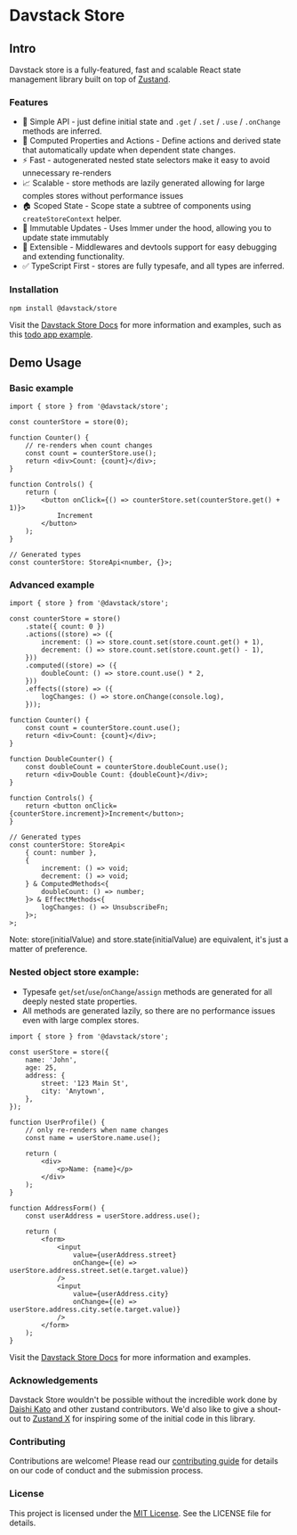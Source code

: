 # Davstack Store

## Intro

Davstack store is a fully-featured, fast and scalable React state management library built on top of [Zustand](https://github.com/pmndrs/zustand).

### Features

- 🚀 Simple API - just define initial state and `.get` / `.set` / `.use` / `.onChange` methods are inferred.
- 🧮 Computed Properties and Actions - Define actions and derived state that automatically update when dependent state changes.
- ⚡️ Fast - autogenerated nested state selectors make it easy to avoid unnecessary re-renders
- 📈 Scalable - store methods are lazily generated allowing for large comples stores without performance issues
- 🏠 Scoped State - Scope state a subtree of components using `createStoreContext` helper.
- 🔄 Immutable Updates - Uses Immer under the hood, allowing you to update state immutably
- 🧩 Extensible - Middlewares and devtools support for easy debugging and extending functionality.
- ✅ TypeScript First - stores are fully typesafe, and all types are inferred.

### Installation

```bash
npm install @davstack/store
```

Visit the [Davstack Store Docs](https://davstack.com/store/overview) for more information and examples, such as this [todo app example](https://davstack.com/store/todo-example).

## Demo Usage

### Basic example

```tsx
import { store } from '@davstack/store';

const counterStore = store(0);

function Counter() {
	// re-renders when count changes
	const count = counterStore.use();
	return <div>Count: {count}</div>;
}

function Controls() {
	return (
		<button onClick={() => counterStore.set(counterStore.get() + 1)}>
			Increment
		</button>
	);
}

// Generated types
const counterStore: StoreApi<number, {}>;
```

### Advanced example

```tsx
import { store } from '@davstack/store';

const counterStore = store()
	.state({ count: 0 })
	.actions((store) => ({
		increment: () => store.count.set(store.count.get() + 1),
		decrement: () => store.count.set(store.count.get() - 1),
	}))
	.computed((store) => ({
		doubleCount: () => store.count.use() * 2,
	}))
	.effects((store) => ({
		logChanges: () => store.onChange(console.log),
	}));

function Counter() {
	const count = counterStore.count.use();
	return <div>Count: {count}</div>;
}

function DoubleCounter() {
	const doubleCount = counterStore.doubleCount.use();
	return <div>Double Count: {doubleCount}</div>;
}

function Controls() {
	return <button onClick={counterStore.increment}>Increment</button>;
}

// Generated types
const counterStore: StoreApi<
	{ count: number },
	{
		increment: () => void;
		decrement: () => void;
	} & ComputedMethods<{
		doubleCount: () => number;
	}> & EffectMethods<{
		logChanges: () => UnsubscribeFn;
	}>;
>;

```

Note: store(initialValue) and store.state(initialValue) are equivalent, it's just a matter of preference.

### Nested object store example:

- Typesafe `get`/`set`/`use`/`onChange`/`assign` methods are generated for all deeply nested state properties.
- All methods are generated lazily, so there are no performance issues even with large complex stores.

```tsx
import { store } from '@davstack/store';

const userStore = store({
	name: 'John',
	age: 25,
	address: {
		street: '123 Main St',
		city: 'Anytown',
	},
});

function UserProfile() {
	// only re-renders when name changes
	const name = userStore.name.use();

	return (
		<div>
			<p>Name: {name}</p>
		</div>
	);
}

function AddressForm() {
	const userAddress = userStore.address.use();

	return (
		<form>
			<input
				value={userAddress.street}
				onChange={(e) => userStore.address.street.set(e.target.value)}
			/>
			<input
				value={userAddress.city}
				onChange={(e) => userStore.address.city.set(e.target.value)}
			/>
		</form>
	);
}
```

Visit the [Davstack Store Docs](https://davstack.com/store/overview) for more information and examples.

### Acknowledgements

Davstack Store wouldn't be possible without the incredible work done by [Daishi Kato](https://github.com/dai-shi) and other zustand contributors.
We'd also like to give a shout-out to [Zustand X](https://github.com/udecode/zustand-x) for inspiring some of the initial code in this library.

### Contributing

Contributions are welcome! Please read our [contributing guide](link-to-contributing-guide) for details on our code of conduct and the submission process.

### License

This project is licensed under the [MIT License](link-to-license). See the LICENSE file for details.

